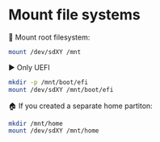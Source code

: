 # Mount file systems
💽 Mount root filesystem:
```bash
mount /dev/sdXY /mnt
```

▶️ Only UEFI
```bash
mkdir -p /mnt/boot/efi
mount /dev/sdXY /mnt/boot/efi
```

🏠 If you created a separate home partiton:
```bash
mkdir /mnt/home
mount /dev/sdXY /mnt/home
```
